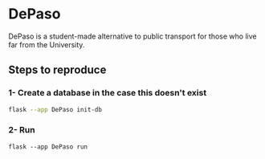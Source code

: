 # DePaso
DePaso is a student-made alternative to public transport for those who live far from the University.

## Steps to reproduce

### 1- Create a database in the case this doesn't exist

```bash
flask --app DePaso init-db
```

### 2- Run 

```
flask --app DePaso run
```
